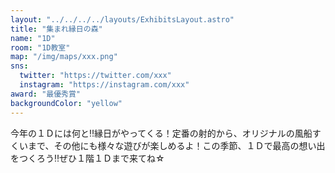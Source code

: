 ```yaml
---
layout: "../../../../layouts/ExhibitsLayout.astro"
title: "集まれ縁日の森"
name: "1D"
room: "1D教室"
map: "/img/maps/xxx.png"
sns:
  twitter: "https://twitter.com/xxx"
  instagram: "https://instagram.com/xxx"
award: "最優秀賞"
backgroundColor: "yellow"
---
```


今年の１Ｄには何と‼縁日がやってくる！定番の射的から、オリジナルの風船すくいまで、その他にも様々な遊びが楽しめるよ！この季節、１Ｄで最高の想い出をつくろう‼ぜひ１階１Ｄまで来てね☆
